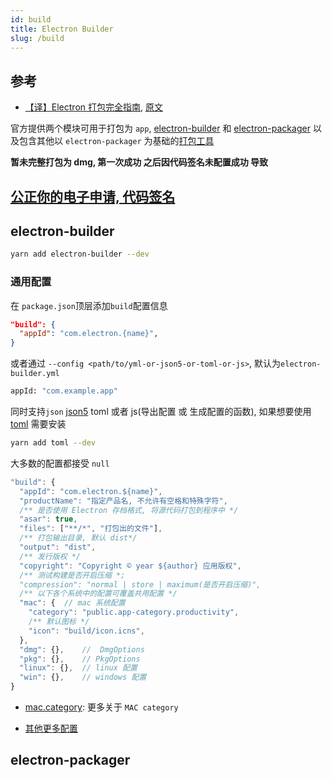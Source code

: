 ```yaml
---
id: build
title: Electron Builder
slug: /build
---
```


## 参考

- [【译】Electron 打包完全指南](https://juejin.cn/post/6844903588649500680), [原文](https://medium.com/how-to-electron/a-complete-guide-to-packaging-your-electron-app-1bdc717d739f)

官方提供两个模块可用于打包为 `app`, [electron-builder](https://www.electron.build/) 和 [electron-packager](https://github.com/electron/electron-packager) 以及包含其他以 `electron-packager` 为基础的[打包工具](https://github.com/electron/electron-packager#distributable-creators)

**暂未完整打包为 dmg, 第一次成功 之后因代码签名未配置成功 导致**

## [公正你的电子申请, 代码签名](https://kilianvalkhof.com/2019/electron/notarizing-your-electron-application/)

## electron-builder

```bash
yarn add electron-builder --dev
```

### 通用配置

在 `package.json`顶层添加`build`配置信息

```json
"build": {
  "appId": "com.electron.{name}",
}
```

或者通过 `--config <path/to/yml-or-json5-or-toml-or-js>`, 默认为`electron-builder.yml`

```bash
appId: "com.example.app"
```

同时支持`json` [json5](https://json5.org/) toml 或者 js(导出配置 或 生成配置的函数), 如果想要使用 [toml](https://github.com/toml-lang/toml) 需要安装

```bash
yarn add toml --dev
```

大多数的配置都接受 `null`

```js
"build": {
  "appId": "com.electron.${name}",
  "productName": "指定产品名, 不允许有空格和特殊字符",
  /** 是否使用 Electron 存档格式, 将源代码打包到程序中 */
  "asar": true,
  "files": ["**/*", "打包出的文件"],
  /** 打包输出目录, 默认 dist*/
  "output": "dist",
  /** 发行版权 */
  "copyright": "Copyright © year ${author} 应用版权",
  /** 测试构建是否开启压缩 *;
  "compression": "normal | store | maximum(是否开启压缩)",
  /** 以下各个系统中的配置可覆盖共用配置 */
  "mac": {  // mac 系统配置
    "category": "public.app-category.productivity",
    /** 默认图标 */
    "icon": "build/icon.icns",
  },
  "dmg": {},    //  DmgOptions
  "pkg": {},    // PkgOptions
  "linux": {},  // linux 配置
  "win": {},    // windows 配置
}
```

- [mac.category](https://developer.apple.com/library/archive/documentation/General/Reference/InfoPlistKeyReference/Articles/LaunchServicesKeys.html#//apple_ref/doc/uid/TP40009250-SW8): 更多关于 `MAC category`

- [其他更多配置](https://www.electron.build/configuration/configuration)

## electron-packager
